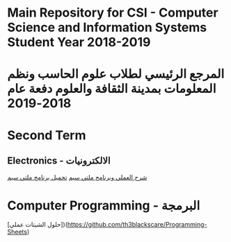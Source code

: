 # Main Repository for CSI - Computer Science and Information Systems Student  Year 2018-2019
# المرجع الرئيسي لطلاب علوم الحاسب ونظم المعلومات بمدينة الثقافة والعلوم دفعة عام 2018-2019
# Second Term
## Electronics - الالكترونيات
[شرح العملي وبرنامج ملتي سيم]()
[تحميل برنامج ملتي سيم](https://www.file-up.org/mtdw13jyf3v3)
# Computer Programming - البرمجة
[حلول الشيتات عملي])(https://github.com/th3blackscare/Programming-Sheets)
